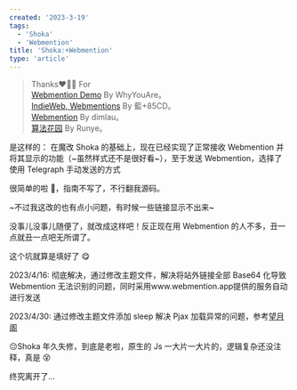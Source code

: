 ```yaml
---
created: '2023-3-19'
tags:
  - 'Shoka'
  - 'Webmention'
title: 'Shoka:+Webmention'
type: 'article'
---
```


> Thanks❤️🌹😋 For  
> [Webmention Demo](https://whyouare111.github.io/hexo-icarus-showcase/2021/02/02/webmention-demo/) By WhyYouAre。  
> [IndieWeb, Webmentions](https://kwaa.dev/indieweb) By 藍+85CD。  
> [Webmention](https://kaix.in/0001/webmention/) By dimlau。  
> [算法花园](https://blog.xiang578.com/note/641ea60f-a31e-4979-9327-c50509c146e3.html) By Runye。

是这样的： 在魔改 Shoka 的基础上，现在已经实现了正常接收 Webmention 并将其显示的功能（~虽然样式还不是很好看~），至于发送 Webmention，选择了使用 Telegraph 手动发送的方式

很简单的啦 🤩，指南不写了，不行翻我源码。

~不过我这改的也有点小问题，有时候一些链接显示不出来~

没事儿没事儿随便了，就改成这样吧！反正现在用 Webmention 的人不多，丑一点就丑一点吧无所谓了。

这个坑就算是填好了 😋

2023/4/16: 彻底解决，通过修改主题文件，解决将站外链接全部 Base64 化导致 Webmention 无法识别的问题，同时采用www.webmention.app提供的服务自动进行发送

2023/4/30: 通过修改主题文件添加 sleep 解决 Pjax 加载异常的问题，参考[望月阁](https://www.kaitaku.xyz/webbuild/shokatwikoo/)

😔Shoka 年久失修，到底是老啦，原生的 Js 一大片一大片的，逻辑复杂还没注释，真是 😵

终究离开了...
